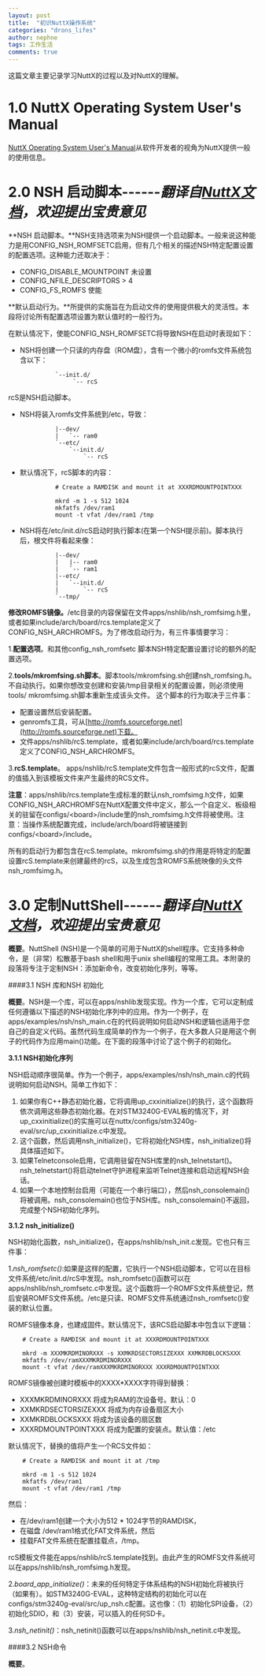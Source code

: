 ```yaml
---
layout: post
title:  "初识NuttX操作系统"
categories: "drons_lifes"
author: nephne
tags: 工作生活
comments: true
---
```

这篇文章主要记录学习NuttX的过程以及对NuttX的理解。

1.0 NuttX Operating System User's Manual
============

[NuttX Operating System User's Manual](http://nuttx.org/doku.php?id=documentation:userguide)从软件开发者的视角为NuttX提供一般的使用信息。

<!--more-->
2.0 NSH 启动脚本------<i>翻译自[NuttX文档](http://nuttx.org/doku.php?id=documentation:nuttshell)，欢迎提出宝贵意见</i>
============

**NSH 启动脚本。**NSH支持选项来为NSH提供一个启动脚本。一般来说这种能力是用CONFIG_NSH_ROMFSETC启用，但有几个相关的描述NSH特定配置设置的配置选项。这种能力还取决于：

* CONFIG_DISABLE_MOUNTPOINT 未设置
* CONFIG_NFILE_DESCRIPTORS > 4
* CONFIG_FS_ROMFS 使能

**默认启动行为。**所提供的实施旨在为启动文件的使用提供极大的灵活性。本段将讨论所有配置选项设置为默认值时的一般行为。


在默认情况下，使能CONFIG_NSH_ROMFSETC将导致NSH在启动时表现如下：

* NSH将创建一个只读的内存盘（ROM盘），含有一个微小的romfs文件系统包含以下：

				`--init.d/
				     `-- rcS
rcS是NSH启动脚本。

* NSH将装入romfs文件系统到/etc，导致：

				|--dev/
				|   `-- ram0
				`--etc/
				    `--init.d/
				        `-- rcS

* 默认情况下，rcS脚本的内容：

				# Create a RAMDISK and mount it at XXXRDMOUNTPOINTXXX

				mkrd -m 1 -s 512 1024
				mkfatfs /dev/ram1
				mount -t vfat /dev/ram1 /tmp

* NSH将在/etc/init.d/rcS启动时执行脚本(在第一个NSH提示前)。脚本执行后，根文件将看起来像：

				|--dev/
				|   |-- ram0
				|   `-- ram1
				|--etc/
				|   `--init.d/
				|       `-- rcS
				`--tmp/

**修改ROMFS镜像。**/etc目录的内容保留在文件apps/nshlib/nsh_romfsimg.h里，或者如果include/arch/board/rcs.template定义了CONFIG_NSH_ARCHROMFS。为了修改启动行为，有三件事情要学习：

1.**配置选项**。和其他config_nsh_romfsetc 脚本NSH特定配置设置讨论的额外的配置选项。

2.**tools/mkromfsing.sh脚本**。脚本tools/mkromfsing.sh创建nsh_romfsing.h。不自动执行。如果你想改变创建和安装/tmp目录相关的配置设置，则必须使用tools/ mkromfsimg.sh脚本重新生成该头文件。
这个脚本的行为取决于三件事：

- 配置设置然后安装配置。
- genromfs工具，可从[http://romfs.sourceforge.net](http://romfs.sourceforge.net)下载。
- 文件apps/nshlib/rcS.template，或者如果include/arch/board/rcs.template定义了CONFIG_NSH_ARCHROMFS。

3.**rcS.template**。 apps/nshlib/rcS.template文件包含一般形式的rcS文件，配置的值插入到该模板文件来产生最终的RCS文件。

**注意**：apps/nshlib/rcs.template生成标准的默认nsh_romfsimg.h文件，如果CONFIG_NSH_ARCHROMFS在NuttX配置文件中定义，那么一个自定义、板级相关的驻留在configs/\<board>/include里的nsh_romfsimg.h文件将被使用。注意：当操作系统配置完成，include/arch/board将被链接到configs/\<board>/include。

所有的启动行为都包含在rcS.template。mkromfsimg.sh的作用是将特定的配置设置rcS.template来创建最终的rcS，以及生成包含ROMFS系统映像的头文件nsh_romfsimg.h。

3.0 定制NuttShell------<i>翻译自[NuttX文档](http://nuttx.org/doku.php?id=documentation:nuttshell)，欢迎提出宝贵意见</i>
============

**概要**。NuttShell (NSH)是一个简单的可用于NuttX的shell程序。它支持多种命令，是（非常）松散基于bash shell和用于unix shell编程的常用工具。本附录的段落将专注于定制NSH：添加新命令，改变初始化序列，等等。

####3.1 NSH 库和NSH 初始化

**概要**。NSH是一个库，可以在apps/nshlib发现实现。作为一个库，它可以定制成任何遵循以下描述的NSH初始化序列中的应用。作为一个例子，在 apps/examples/nsh/nsh_main.c在的代码说明如何启动NSH和逻辑也适用于您自己的自定义代码。虽然代码生成简单的作为一个例子，在大多数人只是用这个例子的代码作为应用main()功能。在下面的段落中讨论了这个例子的初始化。

**3.1.1 NSH初始化序列**

NSH启动顺序很简单。作为一个例子，apps/examples/nsh/nsh_main.c的代码说明如何启动NSH。简单工作如下：

1. 如果你有C++静态初始化器，它将调用up_cxxinitialize()的执行，这个函数将依次调用这些静态初始化器。在对STM3240G-EVAL板的情况下，对up_cxxinitialize()的实施可以在nuttx/configs/stm3240g-eval/src/up_cxxinitialize.c中发现。
2. 这个函数，然后调用nsh_initialize()，它将初始化NSH库，nsh_initialize()将具体描述如下。
3. 如果Telnetconsole启用，它调用驻留在NSH库里的nsh_telnetstart()。nsh_telnetstart()将启动telnet守护进程来监听Telnet连接和启动远程NSH会话。
4. 如果一个本地控制台启用（可能在一个串行端口），然后nsh_consolemain()将被调用。nsh_consolemain()也位于NSH库。nsh_consolemain()不返回，完成整个NSH初始化序列。

**3.1.2 nsh_initialize()**

NSH初始化函数，nsh_initialize()，在apps/nshlib/nsh_init.c发现。它也只有三件事：

1.*nsh_romfsetc()*:如果是这样的配置，它执行一个NSH启动脚本，它可以在目标文件系统/etc/init.d/rcS中发现。nsh_romfsetc()函数可以在apps/nshlib/nsh_romfsetc.c中发现。这个函数将一个ROMFS文件系统登记，然后安装ROMFS文件系统。/etc是只读、ROMFS文件系统通过nsh_romfsetc()安装的默认位置。

ROMFS镜像本身，也建成固件。默认情况下，该RCS启动脚本中包含以下逻辑：

		# Create a RAMDISK and mount it at XXXRDMOUNTPOINTXXX

		mkrd -m XXXMKRDMINORXXX -s XXMKRDSECTORSIZEXXX XXMKRDBLOCKSXXX
		mkfatfs /dev/ramXXXMKRDMINORXXX
		mount -t vfat /dev/ramXXXMKRDMINORXXX XXXRDMOUNTPOINTXXX

ROMFS镜像被创建时模板中的XXXX*XXXX字符得到替换：

* XXXMKRDMINORXXX 将成为RAM的次设备号。默认：0
* XXMKRDSECTORSIZEXXX 将成为内存设备扇区大小
* XXMKRDBLOCKSXXX 将成为该设备的扇区数
* XXXRDMOUNTPOINTXXX 将成为配置的安装点。默认值：/etc

默认情况下，替换的值将产生一个RCS文件如：

		# Create a RAMDISK and mount it at /tmp

		mkrd -m 1 -s 512 1024
		mkfatfs /dev/ram1
		mount -t vfat /dev/ram1 /tmp

然后：

* 在/dev/ram1创建一个大小为512 * 1024字节的RAMDISK，
* 在磁盘 /dev/ram1格式化FAT文件系统，然后
* 挂载FAT文件系统在配置挂载点，/tmp。

rcS模板文件能在apps/nshlib/rcS.template找到。由此产生的ROMFS文件系统可以在apps/nshlib/nsh_romfsimg.h发现。

2.*board_app_initialize()*：未来的任何特定于体系结构的NSH初始化将被执行（如果有）。如STM3240G-EVAL，这种特定结构的初始化可以在configs/stm3240g-eval/src/up_nsh.c配置。这也像：（1）初始化SPI设备，（2）初始化SDIO，和（3）安装，可以插入的任何SD卡。

3.*nsh_netinit()*：nsh_netinit()函数可以在apps/nshlib/nsh_netinit.c中发现。

####3.2 NSH命令

**概要**。